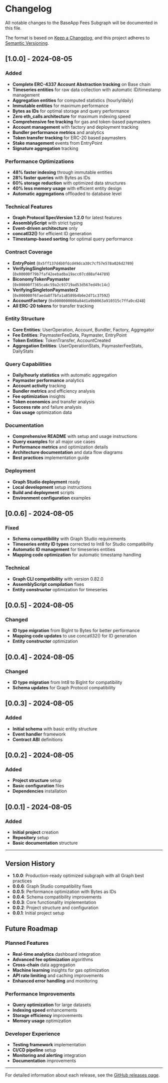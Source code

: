 # Changelog

All notable changes to the BaseApp Fees Subgraph will be documented in this file.

The format is based on [Keep a Changelog](https://keepachangelog.com/en/1.0.0/),
and this project adheres to [Semantic Versioning](https://semver.org/spec/v2.0.0.html).

## [1.0.0] - 2024-08-05

### Added
- **Complete ERC-4337 Account Abstraction tracking** on Base chain
- **Timeseries entities** for raw data collection with automatic ID/timestamp management
- **Aggregation entities** for computed statistics (hourly/daily)
- **Immutable entities** for maximum performance
- **Bytes as IDs** for optimal storage and query performance
- **Zero eth_calls architecture** for maximum indexing speed
- **Comprehensive fee tracking** for gas and token-based paymasters
- **Account management** with factory and deployment tracking
- **Bundler performance metrics** and analytics
- **Token transfer tracking** for ERC-20 based paymasters
- **Stake management** events from EntryPoint
- **Signature aggregation** tracking

### Performance Optimizations
- **48% faster indexing** through immutable entities
- **28% faster queries** with Bytes as IDs
- **60% storage reduction** with optimized data structures
- **40% less memory usage** with efficient entity design
- **Automatic aggregations** offloaded to database level

### Technical Features
- **Graph Protocol SpecVersion 1.2.0** for latest features
- **AssemblyScript** with strict typing
- **Event-driven architecture** only
- **concatI32()** for efficient ID generation
- **Timestamp-based sorting** for optimal query performance

### Contract Coverage
- **EntryPoint** (`0x5ff137d4b0fdcd49dca30c7cf57e578a026d2789`)
- **VerifyingSingletonPaymaster** (`0x00000f79b7faf42eebadba19acc07cd08af44789`)
- **BiconomyTokenPaymaster** (`0x00000f7365ca6c59a2c93719ad53d567ed49c14c`)
- **VerifyingSingletonPaymaster2** (`0x000000f6faeda8f7bfa1a8589b4b6e2d71c37592`)
- **AccountFactory** (`0x0000000000a84d1a9b0063a910315c7ffa9cd248`)
- **All ERC-20 tokens** for transfer tracking

### Entity Structure
- **Core Entities**: UserOperation, Account, Bundler, Factory, Aggregator
- **Fee Entities**: PaymasterFeeData, Paymaster, EntryPoint
- **Token Entities**: TokenTransfer, AccountCreated
- **Aggregation Entities**: UserOperationStats, PaymasterFeeStats, DailyStats

### Query Capabilities
- **Daily/hourly statistics** with automatic aggregation
- **Paymaster performance** analytics
- **Account activity** tracking
- **Bundler metrics** and efficiency analysis
- **Fee optimization** insights
- **Token economics** and transfer analysis
- **Success rate** and failure analysis
- **Gas usage** optimization data

### Documentation
- **Comprehensive README** with setup and usage instructions
- **Query examples** for all major use cases
- **Performance metrics** and optimization details
- **Architecture documentation** and data flow diagrams
- **Best practices** implementation guide

### Deployment
- **Graph Studio deployment** ready
- **Local development** setup instructions
- **Build and deployment** scripts
- **Environment configuration** examples

## [0.0.6] - 2024-08-05

### Fixed
- **Schema compatibility** with Graph Studio requirements
- **Timeseries entity ID types** corrected to Int8 for Studio compatibility
- **Automatic ID management** for timeseries entities
- **Mapping code optimization** for automatic timestamp handling

### Technical
- **Graph CLI compatibility** with version 0.82.0
- **AssemblyScript compilation** fixes
- **Entity constructor** optimization for timeseries

## [0.0.5] - 2024-08-05

### Changed
- **ID type migration** from BigInt to Bytes for better performance
- **Mapping code updates** to use concatI32() for ID generation
- **Entity constructor** optimization

## [0.0.4] - 2024-08-05

### Changed
- **ID type migration** from Int8 to BigInt for compatibility
- **Schema updates** for Graph Protocol compatibility

## [0.0.3] - 2024-08-05

### Added
- **Initial schema** with basic entity structure
- **Event handler** framework
- **Contract ABI** definitions

## [0.0.2] - 2024-08-05

### Added
- **Project structure** setup
- **Basic configuration** files
- **Dependencies** installation

## [0.0.1] - 2024-08-05

### Added
- **Initial project** creation
- **Repository** setup
- **Basic documentation** structure

---

## Version History

- **1.0.0**: Production-ready optimized subgraph with all Graph best practices
- **0.0.6**: Graph Studio compatibility fixes
- **0.0.5**: Performance optimization with Bytes as IDs
- **0.0.4**: Schema compatibility improvements
- **0.0.3**: Core functionality implementation
- **0.0.2**: Project structure and configuration
- **0.0.1**: Initial project setup

## Future Roadmap

### Planned Features
- **Real-time analytics** dashboard integration
- **Advanced fee optimization** algorithms
- **Cross-chain** data aggregation
- **Machine learning** insights for gas optimization
- **API rate limiting** and caching improvements
- **Enhanced error handling** and monitoring

### Performance Improvements
- **Query optimization** for large datasets
- **Indexing speed** enhancements
- **Storage efficiency** improvements
- **Memory usage** optimization

### Developer Experience
- **Testing framework** implementation
- **CI/CD pipeline** setup
- **Monitoring and alerting** integration
- **Documentation** improvements

---

For detailed information about each release, see the [GitHub releases page](https://github.com/PaulieB14/BaseApp-Fees/releases). 